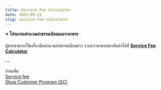 ```yaml
---
title: Service Fee Calculator
date: 2025-05-21
slug: service-fee-calculator
---
```


**⭐ โปรแกรมคำนวณค่าธรรมเนียมและราคาขาย**

<!-- truncate -->

ผู้ขายสามารถใช้เครื่องมือคำนวนค่าธรรมเนียมต่าง ๆ และราคาขายของสินค้าได้ที่ [**Service Fee Calculator**](/fees)

--

อ่านเพิ่ม<br />
[Service fee](/docs/finance/service-fee)<br />
[Shop Customer Program (SC)](/docs/marketing/sc-shop-customer-program)
